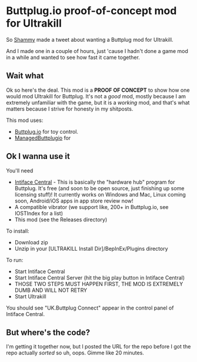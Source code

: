 # Buttplug.io proof-of-concept mod for Ultrakill

So [Shammy](https://twitter.com/shammytv) made a tweet about wanting a Buttplug mod for Ultrakill.

And I made one in a couple of hours, just 'cause I hadn't done a game mod in a while and wanted to see how fast it came together.

## Wait what

Ok so here's the deal. This mod is a **PROOF OF CONCEPT** to show how one would mod Ultrakill for Buttplug. It's not a *good* mod, mostly because I am extremely unfamiliar with the game, but it is a *working* mod, and that's what matters because I strive for honesty in my shitposts.

This mod uses:

- [Buttplug.io](https://buttplug.io) for toy control.
- [ManagedButtplugio]() for 

## Ok I wanna use it

You'll need

- [Intiface Central](https://github.com/intiface/intiface-central/releases) - This is basically the
  "hardware hub" program for Buttplug. It's free (and soon to be open source, just finishing up some
  licensing stuff)! It currently works on Windows and Mac, Linux coming soon, Android/iOS apps in
  app store review now!
- A compatible vibrator (we support like, 200+ in Buttplug.io, see IOSTIndex for a list)
- This mod (see the Releases directory)

To install:

- Download zip
- Unzip in your [ULTRAKILL Install Dir]/BepInEx/Plugins directory

To run:
- Start Intiface Central
- Start Intiface Central Server (hit the big play button in Intiface Central)
- THOSE TWO STEPS MUST HAPPEN FIRST, THE MOD IS EXTREMELY DUMB AND WILL NOT RETRY
- Start Ultrakill

You should see "UK.Buttplug Connect" appear in the control panel of Intiface Central.

## But where's the code?

I'm getting it together now, but I posted the URL for the repo before I got the repo actually *sorted* so uh, oops. Gimme like 20 minutes.